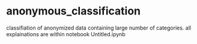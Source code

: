 # anonymous_classification
classifiation of anonymized data containing large number of categories. 
 all explainations are within notebook Untitled.ipynb
